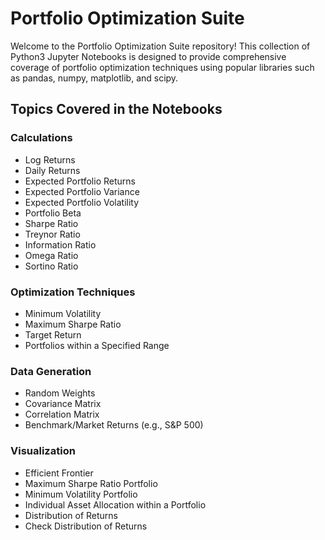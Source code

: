 # Portfolio Optimization Suite

Welcome to the Portfolio Optimization Suite repository! This collection of Python3 Jupyter Notebooks is designed to provide comprehensive coverage of portfolio optimization techniques using popular libraries such as pandas, numpy, matplotlib, and scipy.

## Topics Covered in the Notebooks

### Calculations
- Log Returns
- Daily Returns
- Expected Portfolio Returns
- Expected Portfolio Variance
- Expected Portfolio Volatility
- Portfolio Beta
- Sharpe Ratio
- Treynor Ratio
- Information Ratio
- Omega Ratio
- Sortino Ratio

### Optimization Techniques
- Minimum Volatility
- Maximum Sharpe Ratio
- Target Return
- Portfolios within a Specified Range

### Data Generation
- Random Weights
- Covariance Matrix
- Correlation Matrix
- Benchmark/Market Returns (e.g., S&P 500)

### Visualization
- Efficient Frontier
- Maximum Sharpe Ratio Portfolio
- Minimum Volatility Portfolio
- Individual Asset Allocation within a Portfolio
- Distribution of Returns
- Check Distribution of Returns
